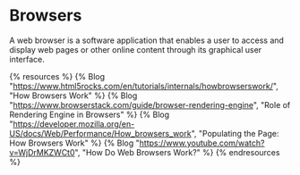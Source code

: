 # Browsers

A web browser is a software application that enables a user to access and display web pages or other online content through its graphical user interface. 

{% resources %}
  {% Blog "https://www.html5rocks.com/en/tutorials/internals/howbrowserswork/", "How Browsers Work" %}
  {% Blog "https://www.browserstack.com/guide/browser-rendering-engine", "Role of Rendering Engine in Browsers" %}
  {% Blog "https://developer.mozilla.org/en-US/docs/Web/Performance/How_browsers_work", "Populating the Page: How Browsers Work" %}
  {% Blog "https://www.youtube.com/watch?v=WjDrMKZWCt0", "How Do Web Browsers Work?" %}
{% endresources %}
